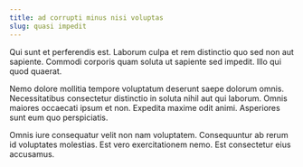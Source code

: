 ```yaml
---
title: ad corrupti minus nisi voluptas
slug: quasi impedit
---
```


Qui sunt et perferendis est. Laborum culpa et rem distinctio quo sed non aut sapiente. Commodi corporis quam soluta ut sapiente sed impedit. Illo qui quod quaerat.

Nemo dolore mollitia tempore voluptatum deserunt saepe dolorum omnis. Necessitatibus consectetur distinctio in soluta nihil aut qui laborum. Omnis maiores occaecati ipsum et non. Expedita maxime odit animi. Asperiores sunt eum quo perspiciatis.

Omnis iure consequatur velit non nam voluptatem. Consequuntur ab rerum id voluptates molestias. Est vero exercitationem nemo. Est consectetur eius accusamus.
